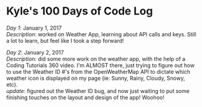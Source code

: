 <html>
<h1> Kyle's 100 Days of Code Log </h1>
<p><em>Day 1</em>: January 1, 2017 </br>
<em>Description</em>: worked on Weather App, learning about API calls and keys. Still a lot to learn, but feel like I took a step forward!<p>
<div></div>
<p><em>Day 2</em>: January 2, 2017 </br>
<em>Description</em>: did some more work on the weather app, with the help of a Coding Tutorials 360 video. I'm ALMOST there, just trying to figure out how to use the Weather ID #'s from the OpenWeatherMap API to dictate which weather icon is displayed on my page (ie: Sunny, Rainy, Cloudy, Snowy, etc).</br>
<em>update</em>: figured out the Weather ID bug, and now just waiting to put some finishing touches on the layout and design of the app! Woohoo!</p>

</html>
